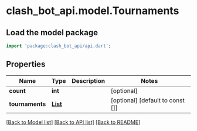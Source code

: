 # clash_bot_api.model.Tournaments

## Load the model package
```dart
import 'package:clash_bot_api/api.dart';
```

## Properties
Name | Type | Description | Notes
------------ | ------------- | ------------- | -------------
**count** | **int** |  | [optional] 
**tournaments** | [**List<DetailedTournament>**](DetailedTournament.md) |  | [optional] [default to const []]

[[Back to Model list]](../README.md#documentation-for-models) [[Back to API list]](../README.md#documentation-for-api-endpoints) [[Back to README]](../README.md)


